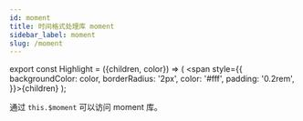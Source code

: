 ```yaml
---
id: moment
title: 时间格式处理库 moment
sidebar_label: moment
slug: /moment
---
```


export const Highlight = ({children, color}) => ( <span style={{
      backgroundColor: color,
      borderRadius: '2px',
      color: '#fff',
      padding: '0.2rem',
    }}>{children}</span> );

通过 `this.$moment` 可以访问 moment 库。
